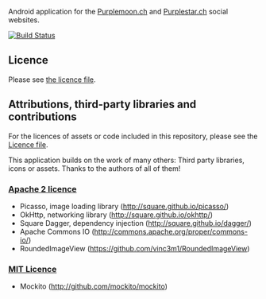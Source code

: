 Android application for the [Purplemoon.ch](https://www.purplemoon.ch) and
[Purplestar.ch](https://www.purplestar.ch) social websites.

[![Build Status](https://travis-ci.org/padyx/purplemoon-android.svg?branch=master)](https://travis-ci.org/padyx/purplemoon-android)

## Licence

Please see [the licence file](LICENCE.md).

## Attributions, third-party libraries and contributions
For the licences of assets or code included in this repository, please see the [Licence file](Licence.md).

This application builds on the work of many others: Third party libraries, icons or assets.
Thanks to the authors of all of them!

### [Apache 2 licence](http://www.apache.org/licenses/LICENSE-2.0)

* Picasso, image loading library (http://square.github.io/picasso/)
* OkHttp, networking library (http://square.github.io/okhttp/)
* Square Dagger, dependency injection (http://square.github.io/dagger/)
* Apache Commons IO (http://commons.apache.org/proper/commons-io/)
* RoundedImageView (https://github.com/vinc3m1/RoundedImageView)

### [MIT Licence](https://opensource.org/licenses/MIT)

* Mockito (http://github.com/mockito/mockito)


